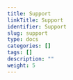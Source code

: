 ```yaml
---
title: Support
linkTitle: Support
identifier: Support
slug: support
type: docs
categories: []
tags: []
description: ""
weight: 5
---
```



